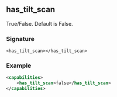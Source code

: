 ## has\_tilt\_scan

True/False. Default is False.


### Signature

`<has_tilt_scan></has_tilt_scan>`


### Example

```xml
<capabilities>
    <has_tilt_scan>false</has_tilt_scan>
</capabilities>
```

